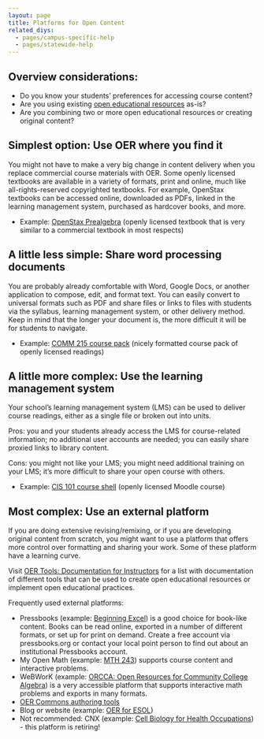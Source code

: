 ```yaml
---
layout: page
title: Platforms for Open Content
related_diys:
  - pages/campus-specific-help
  - pages/statewide-help
---
```


## Overview considerations:

*   Do you know your students’ preferences for accessing course content?
*   Are you using existing [open educational resources](https://en.wikipedia.org/wiki/Open_educational_resources) as-is?
*   Are you combining two or more <span>open educational resources</span> or creating original content?

## Simplest option: Use OER where you find it

You might not have to make a very big change in content delivery when you replace commercial course materials with OER. Some openly licensed textbooks are available in a variety of formats, print and online, much like all-rights-reserved copyrighted textbooks. For example, OpenStax textbooks can be accessed online, downloaded as PDFs, linked in the learning management system, purchased as hardcover books, and more.

*   Example: [OpenStax Prealgebra](https://openstax.org/details/prealgebra) (openly licensed textbook that is very similar to a commercial textbook in most respects)

## A little less simple: Share word processing documents

You are probably already comfortable with Word, Google Docs, or another application to compose, edit, and format text. You can easily convert to universal formats such as PDF and share files or links to files with students via the syllabus, learning management system, or other delivery method. Keep in mind that the longer your document is, the more difficult it will be for students to navigate.

*   Example: [COMM 215 course pack](https://jics.tbcc.cc.or.us/ICS/icsfs/mm/comm_215_readings.pdf?target=db09e906-7d7a-46b1-9069-2cab36d8d375) (nicely formatted course pack of <span>openly licensed readings</span>)

## A little more complex: Use the learning management system

Your school’s learning management system (LMS) can be used to deliver course readings, either as a single file or broken out into units.

Pros: you and your students already access the LMS for course-related information; no additional user accounts are needed; you can easily share proxied links to library content.

Cons: you might not like your LMS; you might need additional training on your LMS; it’s more difficult to share your open course with others.

*   Example: [CIS 101 course shell](https://moodle.linnbenton.edu/course/view.php?id=3130) (openly licensed Moodle course)

## Most complex: Use an external platform

If you are doing extensive revising/remixing, or if you are developing original content from scratch, you might want to use a platform that offers more control over formatting and sharing your work. Some of these platform have a learning curve.

Visit [OER Tools: Documentation for Instructors](https://docs.google.com/document/d/1RfwXquyz8MLNY2jVp6UaSePiZDuwB5x-3rxJd4PWPn4/edit#heading=h.iypstm8pznxu) for a list with documentation of different tools that can be used to create open educational resources or implement open educational practices.

Frequently used external platforms:

*   Pressbooks (example: [Beginning Excel](https://openoregon.pressbooks.pub/beginningexcel/)) is a good choice for book-like content. Books can be read online, exported in a number of different formats, or set up for print on demand. Create a free account via pressbooks.org or contact your local point person to find out about an institutional Pressbooks account.
*   My Open Math (example: [MTH 243](https://www.myopenmath.com/course/public.php?cid=10962)) supports course content and interactive problems. 
*   WeBWorK (example: [ORCCA: Open Resources for Community College Algebra](http://spot.pcc.edu/math/orcca/acknowledgement-1.html)) is a very accessible platform that supports interactive math problems and exports in many formats.
*   [OER Commons authoring tools](https://www.oercommons.org/authoring-overview)
*   Blog or website (example: [OER for ESOL](https://sites.google.com/pcc.edu/oer-for-esol/home))
*   Not recommended: CNX (example: [Cell Biology for Health Occupations](https://cnx.org/contents/Th3V8ojZ@3.21:zMTtFGyH@4/Introduction)) - this platform is retiring!

